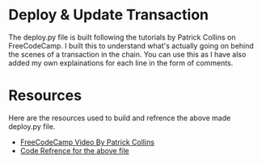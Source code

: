 # Deploy & Update Transaction
The deploy.py file is built following the tutorials by Patrick Collins on FreeCodeCamp. I built this to understand what's actually going on behind the scenes of a transaction in the chain. 
You can use this as I have also added my own explainations for each line in the form of comments.

# Resources
Here are the resources used to build and refrence the above made deploy.py file.
- [FreeCodeCamp Video By Patrick Collins](https://www.youtube.com/watch?v=M576WGiDBdQ&t=20988s&ab_channel=freeCodeCamp.org)
- [Code Refrence for the above file](https://github.com/PatrickAlphaC/web3_py_simple_storage/blob/main/deploy.py)
